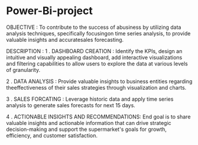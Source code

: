 # Power-Bi-project

OBJECTIVE : 
 To contribute to the success of abusiness by utilizing data analysis techniques, specifically focusingon time series analysis, to provide
 valuable insights and accuratesales forecasting.

DESCRIPTION :
1 . DASHBOARD CREATION : Identify the KPIs, design an intuitive and visually appealing dashboard, add interactive visualizations and filtering capabilities to
allow users to explore the data at various levels of granularity.

2 . DATA ANALYSIS : Provide valuable insights to business entities regarding theeffectiveness of their sales strategies through visualization and charts.

3 . SALES FORCATING : Leverage historic data and apply time series analysis to generate sales forecasts for next 15 days.

4 . ACTIONABLE INSIGHTS AND RECOMMENDATIONS: End goal is to share valuable insights and actionable information that can drive strategic decision-making and
support the supermarket's goals for growth, efficiency, and customer satisfaction.
